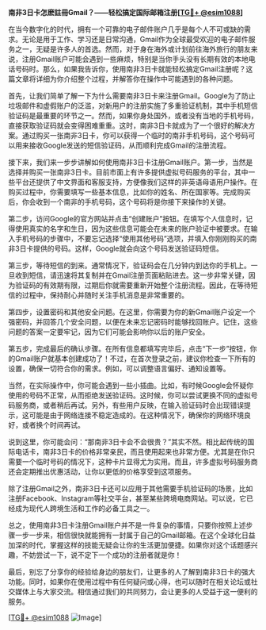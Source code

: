 **南非3日卡怎麽註冊Gmail？——轻松搞定国际邮箱注册[[TG💪+ @esim1088](https://t.me/s/esim1088)]**

在当今数字化的时代，拥有一个可靠的电子邮件账户几乎是每个人不可或缺的需求。无论是用于工作、学习还是日常沟通，Gmail作为全球最受欢迎的电子邮件服务之一，无疑是许多人的首选。然而，对于身在海外或计划前往海外旅行的朋友来说，注册Gmail账户可能会遇到一些麻烦，特别是当你手头没有长期有效的本地电话号码时。那么，如果我告诉你，使用南非3日卡就能轻松搞定Gmail注册呢？这篇文章将详细为你介绍整个过程，并解答你在操作中可能遇到的各种问题。

首先，让我们简单了解一下为什么需要南非3日卡来注册Gmail。Google为了防止垃圾邮件和虚假账户的泛滥，对新用户的注册实施了多重验证机制，其中手机短信验证码是最重要的环节之一。然而，如果你身处国外，或者没有当地的手机号码，直接获取验证码就会变得困难重重。这时，南非3日卡就成为了一个很好的解决方案。通过购买一张南非3日卡，你可以获得一个临时的南非手机号码，这个号码可以用来接收Google发送的短信验证码，从而顺利完成Gmail的注册流程。

接下来，我们来一步步讲解如何使用南非3日卡注册Gmail账户。第一步，当然是选择并购买一张南非3日卡。目前市面上有许多提供虚拟号码服务的平台，其中一些平台还提供了中文界面和客服支持，方便像我们这样的非英语母语用户操作。在购买过程中，你需要填写一些基本信息，比如你的姓名、所在国家等。完成购买后，你会收到一个南非的手机号码，这个号码将是你接下来操作的关键。

第二步，访问Google的官方网站并点击“创建账户”按钮。在填写个人信息时，记得使用真实的名字和生日，因为这些信息可能会在未来的账户验证中被要求。在输入手机号码的步骤中，不要忘记选择“使用其他号码”选项，并填入你刚刚购买的南非3日卡提供的号码。这样，Google就会向这个号码发送验证码短信。

第三步，等待短信的到来。通常情况下，验证码会在几分钟内到达你的手机上。一旦收到短信，请迅速将其复制并在Gmail注册页面粘贴进去。这一步非常关键，因为验证码的有效期有限，过期后你就需要重新开始整个注册流程。因此，在等待短信的过程中，保持耐心并随时关注手机消息是非常重要的。

第四步，设置密码和其他安全问题。在这里，你需要为你的新Gmail账户设定一个强密码，并回答几个安全问题，以便在未来忘记密码时能够找回账户。记住，这些问题的答案一定要牢记，因为它们可能会影响你以后的账户安全。

第五步，完成最后的确认步骤。在所有信息都填写完毕后，点击“下一步”按钮，你的Gmail账户就基本创建成功了！不过，在首次登录之前，建议你检查一下所有的设置，确保一切符合你的需求。例如，可以调整语言偏好、通知设置等。

当然，在实际操作中，你可能会遇到一些小插曲。比如，有时候Google会怀疑你使用的号码不正常，从而拒绝发送验证码。这时候，你可以尝试更换不同的虚拟号码服务商，或者稍后再试。另外，有些用户反映，在输入验证码时会出现错误提示，这可能是由于网络连接不稳定造成的。在这种情况下，确保你的网络环境良好，或者换个时间再试。

说到这里，你可能会问：“那南非3日卡会不会很贵？”其实不然。相比起传统的国际电话卡，南非3日卡的价格非常亲民，而且使用起来也非常方便。尤其是在你只需要一个临时号码的情况下，这种卡片显得尤为实用。而且，许多虚拟号码服务商还会定期推出优惠活动，让你以更低的价格享受到这项服务。

除了注册Gmail之外，南非3日卡还可以应用于其他需要手机验证码的场景，比如注册Facebook、Instagram等社交平台，甚至某些跨境电商网站。可以说，它已经成为现代人跨境生活和工作的必备工具之一。

总之，使用南非3日卡注册Gmail账户并不是一件复杂的事情，只要你按照上述步骤一步一步来，相信很快就能拥有一封属于自己的Gmail邮箱。在这个全球化日益加深的时代，掌握这样的技能无疑会让你的生活更加便捷。如果你对这个话题感兴趣，不妨尝试一下，说不定下一个成功的注册者就是你！

最后，别忘了分享你的经验给身边的朋友们，让更多的人了解到南非3日卡的强大功能。同时，如果你在使用过程中有任何疑问或心得，也可以随时在相关论坛或社交媒体上与大家交流。相信通过我们的共同努力，会让更多的人受益于这一便利的服务。

[[TG💪+ @esim1088](https://t.me/s/esim1088) ![Image](https://i.postimg.cc/4NQfJmqS/Snipaste-2025-05-13-00-14-12.png)]